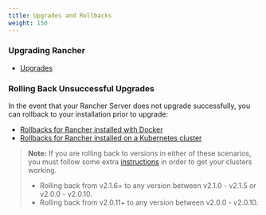 ```yaml
---
title: Upgrades and Rollbacks
weight: 150
---
```


### Upgrading Rancher

- [Upgrades]({{<baseurl>}}/rancher/v2.x/en/upgrades/upgrades/)

### Rolling Back Unsuccessful Upgrades

In the event that your Rancher Server does not upgrade successfully, you can rollback to your installation prior to upgrade:

- [Rollbacks for Rancher installed with Docker]({{<baseurl>}}/rancher/v2.x/en/upgrades/single-node-rollbacks)
- [Rollbacks for Rancher installed on a Kubernetes cluster]({{<baseurl>}}/rancher/v2.x/en/upgrades/ha-server-rollbacks)

> **Note:** If you are rolling back to versions in either of these scenarios, you must follow some extra [instructions]({{<baseurl>}}/rancher/v2.x/en/upgrades/rollbacks/) in order to get your clusters working.
>
>- Rolling back from v2.1.6+ to any version between v2.1.0 - v2.1.5 or v2.0.0 - v2.0.10.
>- Rolling back from v2.0.11+ to any version between v2.0.0 - v2.0.10.  
